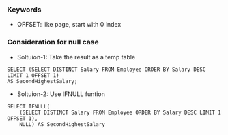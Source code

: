 ### Keywords
* OFFSET: like page, start with 0 index

### Consideration for null case
* Soltuion-1: Take the result as a temp table
```
SELECT (SELECT DISTINCT Salary FROM Employee ORDER BY Salary DESC LIMIT 1 OFFSET 1) 
AS SecondHighestSalary;
```
* Soltuion-2: Use IFNULL funtion
```
SELECT IFNULL( 
    (SELECT DISTINCT Salary FROM Employee ORDER BY Salary DESC LIMIT 1 OFFSET 1),
    NULL) AS SecondHighestSalary
```
